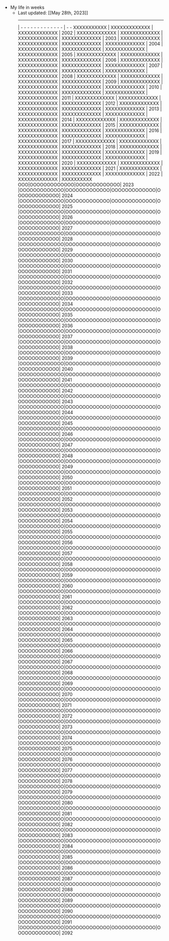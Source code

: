 - My life in weeks
	- Last updated: [[May 28th, 2023]] 
	   _________________________________________________________________________
	  |   - - - - - - - - - - - - -  |  - -  XXXXXXXXXXX  |   XXXXXXXXXXXXX  |   XXXXXXXXXXXXX  |  2002
	  |   XXXXXXXXXXXXX  |   XXXXXXXXXXXXX  |   XXXXXXXXXXXXX  |   XXXXXXXXXXXXX  |  2003
	  |   XXXXXXXXXXXXX  |   XXXXXXXXXXXXX  |   XXXXXXXXXXXXX  |   XXXXXXXXXXXXX  |  2004
	  |   XXXXXXXXXXXXX  |   XXXXXXXXXXXXX  |   XXXXXXXXXXXXX  |   XXXXXXXXXXXXX  |  2005
	  |   XXXXXXXXXXXXX  |   XXXXXXXXXXXXX  |   XXXXXXXXXXXXX  |   XXXXXXXXXXXXX  |  2006
	  |   XXXXXXXXXXXXX  |   XXXXXXXXXXXXX  |   XXXXXXXXXXXXX  |   XXXXXXXXXXXXX  |  2007
	  |   XXXXXXXXXXXXX  |   XXXXXXXXXXXXX  |   XXXXXXXXXXXXX  |   XXXXXXXXXXXXX  |  2008
	  |   XXXXXXXXXXXXX  |   XXXXXXXXXXXXX  |   XXXXXXXXXXXXX  |   XXXXXXXXXXXXX  |  2009
	  |   XXXXXXXXXXXXX  |   XXXXXXXXXXXXX  |   XXXXXXXXXXXXX  |   XXXXXXXXXXXXX  |  2010
	  |   XXXXXXXXXXXXX  |   XXXXXXXXXXXXX  |   XXXXXXXXXXXXX  |   XXXXXXXXXXXXX  |  2011
	  |   XXXXXXXXXXXXX  |   XXXXXXXXXXXXX  |   XXXXXXXXXXXXX  |   XXXXXXXXXXXXX  |  2012
	  |   XXXXXXXXXXXXX  |   XXXXXXXXXXXXX  |   XXXXXXXXXXXXX  |   XXXXXXXXXXXXX  |  2013
	  |   XXXXXXXXXXXXX  |   XXXXXXXXXXXXX  |   XXXXXXXXXXXXX  |   XXXXXXXXXXXXX  |  2014
	  |   XXXXXXXXXXXXX  |   XXXXXXXXXXXXX  |   XXXXXXXXXXXXX  |   XXXXXXXXXXXXX  |  2015
	  |   XXXXXXXXXXXXX  |   XXXXXXXXXXXXX  |   XXXXXXXXXXXXX  |   XXXXXXXXXXXXX  |  2016
	  |   XXXXXXXXXXXXX  |   XXXXXXXXXXXXX  |   XXXXXXXXXXXXX  |   XXXXXXXXXXXXX  |  2017
	  |   XXXXXXXXXXXXX  |   XXXXXXXXXXXXX  |   XXXXXXXXXXXXX  |   XXXXXXXXXXXXX  |  2018
	  |   XXXXXXXXXXXXX  |   XXXXXXXXXXXXX  |   XXXXXXXXXXXXX  |   XXXXXXXXXXXXX  |  2019
	  |   XXXXXXXXXXXXX  |   XXXXXXXXXXXXX  |   XXXXXXXXXXXXX  |   XXXXXXXXXXXXX  |  2020
	  |   XXXXXXXXXXXXX  |   XXXXXXXXXXXXX  |   XXXXXXXXXXXXX  |   XXXXXXXXXXXXX  |  2021
	  |   XXXXXXXXXXXXX  |   XXXXXXXXXXXXX  |   XXXXXXXXXXXXX  |   XXXXXXXXXXXXX  |  2022
	  |   XXXXXXXXXXXXX  |   XXXXXXXXXX OOO|OOOOOOOOOOOOO|OOOOOOOOOOOOO|  2023
	  |OOOOOOOOOOOOO|OOOOOOOOOOOOO|OOOOOOOOOOOOO|OOOOOOOOOOOOO|  2024
	  |OOOOOOOOOOOOO|OOOOOOOOOOOOO|OOOOOOOOOOOOO|OOOOOOOOOOOOO|  2025
	  |OOOOOOOOOOOOO|OOOOOOOOOOOOO|OOOOOOOOOOOOO|OOOOOOOOOOOOO|  2026
	  |OOOOOOOOOOOOO|OOOOOOOOOOOOO|OOOOOOOOOOOOO|OOOOOOOOOOOOO|  2027
	  |OOOOOOOOOOOOO|OOOOOOOOOOOOO|OOOOOOOOOOOOO|OOOOOOOOOOOOO|  2028
	  |OOOOOOOOOOOOO|OOOOOOOOOOOOO|OOOOOOOOOOOOO|OOOOOOOOOOOOO|  2029
	  |OOOOOOOOOOOOO|OOOOOOOOOOOOO|OOOOOOOOOOOOO|OOOOOOOOOOOOO|  2030
	  |OOOOOOOOOOOOO|OOOOOOOOOOOOO|OOOOOOOOOOOOO|OOOOOOOOOOOOO|  2031
	  |OOOOOOOOOOOOO|OOOOOOOOOOOOO|OOOOOOOOOOOOO|OOOOOOOOOOOOO|  2032
	  |OOOOOOOOOOOOO|OOOOOOOOOOOOO|OOOOOOOOOOOOO|OOOOOOOOOOOOO|  2033
	  |OOOOOOOOOOOOO|OOOOOOOOOOOOO|OOOOOOOOOOOOO|OOOOOOOOOOOOO|  2034
	  |OOOOOOOOOOOOO|OOOOOOOOOOOOO|OOOOOOOOOOOOO|OOOOOOOOOOOOO|  2035
	  |OOOOOOOOOOOOO|OOOOOOOOOOOOO|OOOOOOOOOOOOO|OOOOOOOOOOOOO|  2036
	  |OOOOOOOOOOOOO|OOOOOOOOOOOOO|OOOOOOOOOOOOO|OOOOOOOOOOOOO|  2037
	  |OOOOOOOOOOOOO|OOOOOOOOOOOOO|OOOOOOOOOOOOO|OOOOOOOOOOOOO|  2038
	  |OOOOOOOOOOOOO|OOOOOOOOOOOOO|OOOOOOOOOOOOO|OOOOOOOOOOOOO|  2039
	  |OOOOOOOOOOOOO|OOOOOOOOOOOOO|OOOOOOOOOOOOO|OOOOOOOOOOOOO|  2040
	  |OOOOOOOOOOOOO|OOOOOOOOOOOOO|OOOOOOOOOOOOO|OOOOOOOOOOOOO|  2041
	  |OOOOOOOOOOOOO|OOOOOOOOOOOOO|OOOOOOOOOOOOO|OOOOOOOOOOOOO|  2042
	  |OOOOOOOOOOOOO|OOOOOOOOOOOOO|OOOOOOOOOOOOO|OOOOOOOOOOOOO|  2043
	  |OOOOOOOOOOOOO|OOOOOOOOOOOOO|OOOOOOOOOOOOO|OOOOOOOOOOOOO|  2044
	  |OOOOOOOOOOOOO|OOOOOOOOOOOOO|OOOOOOOOOOOOO|OOOOOOOOOOOOO|  2045
	  |OOOOOOOOOOOOO|OOOOOOOOOOOOO|OOOOOOOOOOOOO|OOOOOOOOOOOOO|  2046
	  |OOOOOOOOOOOOO|OOOOOOOOOOOOO|OOOOOOOOOOOOO|OOOOOOOOOOOOO|  2047
	  |OOOOOOOOOOOOO|OOOOOOOOOOOOO|OOOOOOOOOOOOO|OOOOOOOOOOOOO|  2048
	  |OOOOOOOOOOOOO|OOOOOOOOOOOOO|OOOOOOOOOOOOO|OOOOOOOOOOOOO|  2049
	  |OOOOOOOOOOOOO|OOOOOOOOOOOOO|OOOOOOOOOOOOO|OOOOOOOOOOOOO|  2050
	  |OOOOOOOOOOOOO|OOOOOOOOOOOOO|OOOOOOOOOOOOO|OOOOOOOOOOOOO|  2051
	  |OOOOOOOOOOOOO|OOOOOOOOOOOOO|OOOOOOOOOOOOO|OOOOOOOOOOOOO|  2052
	  |OOOOOOOOOOOOO|OOOOOOOOOOOOO|OOOOOOOOOOOOO|OOOOOOOOOOOOO|  2053
	  |OOOOOOOOOOOOO|OOOOOOOOOOOOO|OOOOOOOOOOOOO|OOOOOOOOOOOOO|  2054
	  |OOOOOOOOOOOOO|OOOOOOOOOOOOO|OOOOOOOOOOOOO|OOOOOOOOOOOOO|  2055
	  |OOOOOOOOOOOOO|OOOOOOOOOOOOO|OOOOOOOOOOOOO|OOOOOOOOOOOOO|  2056
	  |OOOOOOOOOOOOO|OOOOOOOOOOOOO|OOOOOOOOOOOOO|OOOOOOOOOOOOO|  2057
	  |OOOOOOOOOOOOO|OOOOOOOOOOOOO|OOOOOOOOOOOOO|OOOOOOOOOOOOO|  2058
	  |OOOOOOOOOOOOO|OOOOOOOOOOOOO|OOOOOOOOOOOOO|OOOOOOOOOOOOO|  2059
	  |OOOOOOOOOOOOO|OOOOOOOOOOOOO|OOOOOOOOOOOOO|OOOOOOOOOOOOO|  2060
	  |OOOOOOOOOOOOO|OOOOOOOOOOOOO|OOOOOOOOOOOOO|OOOOOOOOOOOOO|  2061
	  |OOOOOOOOOOOOO|OOOOOOOOOOOOO|OOOOOOOOOOOOO|OOOOOOOOOOOOO|  2062
	  |OOOOOOOOOOOOO|OOOOOOOOOOOOO|OOOOOOOOOOOOO|OOOOOOOOOOOOO|  2063
	  |OOOOOOOOOOOOO|OOOOOOOOOOOOO|OOOOOOOOOOOOO|OOOOOOOOOOOOO|  2064
	  |OOOOOOOOOOOOO|OOOOOOOOOOOOO|OOOOOOOOOOOOO|OOOOOOOOOOOOO|  2065
	  |OOOOOOOOOOOOO|OOOOOOOOOOOOO|OOOOOOOOOOOOO|OOOOOOOOOOOOO|  2066
	  |OOOOOOOOOOOOO|OOOOOOOOOOOOO|OOOOOOOOOOOOO|OOOOOOOOOOOOO|  2067
	  |OOOOOOOOOOOOO|OOOOOOOOOOOOO|OOOOOOOOOOOOO|OOOOOOOOOOOOO|  2068
	  |OOOOOOOOOOOOO|OOOOOOOOOOOOO|OOOOOOOOOOOOO|OOOOOOOOOOOOO|  2069
	  |OOOOOOOOOOOOO|OOOOOOOOOOOOO|OOOOOOOOOOOOO|OOOOOOOOOOOOO|  2070
	  |OOOOOOOOOOOOO|OOOOOOOOOOOOO|OOOOOOOOOOOOO|OOOOOOOOOOOOO|  2071
	  |OOOOOOOOOOOOO|OOOOOOOOOOOOO|OOOOOOOOOOOOO|OOOOOOOOOOOOO|  2072
	  |OOOOOOOOOOOOO|OOOOOOOOOOOOO|OOOOOOOOOOOOO|OOOOOOOOOOOOO|  2073
	  |OOOOOOOOOOOOO|OOOOOOOOOOOOO|OOOOOOOOOOOOO|OOOOOOOOOOOOO|  2074
	  |OOOOOOOOOOOOO|OOOOOOOOOOOOO|OOOOOOOOOOOOO|OOOOOOOOOOOOO|  2075
	  |OOOOOOOOOOOOO|OOOOOOOOOOOOO|OOOOOOOOOOOOO|OOOOOOOOOOOOO|  2076
	  |OOOOOOOOOOOOO|OOOOOOOOOOOOO|OOOOOOOOOOOOO|OOOOOOOOOOOOO|  2077
	  |OOOOOOOOOOOOO|OOOOOOOOOOOOO|OOOOOOOOOOOOO|OOOOOOOOOOOOO|  2078
	  |OOOOOOOOOOOOO|OOOOOOOOOOOOO|OOOOOOOOOOOOO|OOOOOOOOOOOOO|  2079
	  |OOOOOOOOOOOOO|OOOOOOOOOOOOO|OOOOOOOOOOOOO|OOOOOOOOOOOOO|  2080
	  |OOOOOOOOOOOOO|OOOOOOOOOOOOO|OOOOOOOOOOOOO|OOOOOOOOOOOOO|  2081
	  |OOOOOOOOOOOOO|OOOOOOOOOOOOO|OOOOOOOOOOOOO|OOOOOOOOOOOOO|  2082
	  |OOOOOOOOOOOOO|OOOOOOOOOOOOO|OOOOOOOOOOOOO|OOOOOOOOOOOOO|  2083
	  |OOOOOOOOOOOOO|OOOOOOOOOOOOO|OOOOOOOOOOOOO|OOOOOOOOOOOOO|  2084
	  |OOOOOOOOOOOOO|OOOOOOOOOOOOO|OOOOOOOOOOOOO|OOOOOOOOOOOOO|  2085
	  |OOOOOOOOOOOOO|OOOOOOOOOOOOO|OOOOOOOOOOOOO|OOOOOOOOOOOOO|  2086
	  |OOOOOOOOOOOOO|OOOOOOOOOOOOO|OOOOOOOOOOOOO|OOOOOOOOOOOOO|  2087
	  |OOOOOOOOOOOOO|OOOOOOOOOOOOO|OOOOOOOOOOOOO|OOOOOOOOOOOOO|  2088
	  |OOOOOOOOOOOOO|OOOOOOOOOOOOO|OOOOOOOOOOOOO|OOOOOOOOOOOOO|  2089
	  |OOOOOOOOOOOOO|OOOOOOOOOOOOO|OOOOOOOOOOOOO|OOOOOOOOOOOOO|  2090
	  |OOOOOOOOOOOOO|OOOOOOOOOOOOO|OOOOOOOOOOOOO|OOOOOOOOOOOOO|   2091
	  |OOOOOOOOOOOOO|OOOOOOOOOOOOO|OOOOOOOOOOOOO|OOOOOOOOOOOOO|   2092